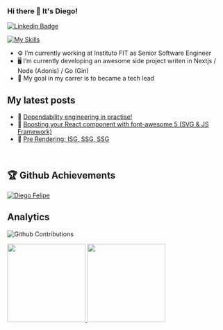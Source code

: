 ### Hi there 👋 It's Diego!
[![Linkedin Badge](https://img.shields.io/badge/-LinkedIn-blue?style=flat-square&logo=Linkedin&logoColor=white&link=https://www.linkedin.com/in/diego-felipe-s-51189147/?locale=en_US)](https://www.linkedin.com/in/diego-felipe-s-51189147/?locale=en_US)

[![My Skills](https://skillicons.dev/icons?i=js,ts,react,nextjs,mongodb,postgresql,nodejs,tailwind,jest)](https://skillicons.dev)



- ⚙️ I’m currently working at Instituto FIT as Senior Software Engineer
- 🖥️ I’m currently developing an awesome side project writen in Nextjs / Node (Adonis) / Go (Gin)
- 🤔 My goal in my carrer is to became a tech lead

## My latest posts

- 📝 [Dependability engineering in practise!](https://www.linkedin.com/feed/update/urn:li:activity:6745056661553090560)<br />
- 📝 [Boosting your React component with font-awesome 5 (SVG & JS Framework)](https://medium.com/@diegofelipe.14/boosting-your-react-component-with-font-awesome-5-svg-js-framework-300e51853685)<br />
- 📝 [Pre Rendering; ISG, SSG, SSG](https://www.linkedin.com/feed/update/urn:li:activity:6968942617719922688/)<br />

<br/>

## 🏆 Github Achievements

<p align="left"> <a href="https://github.com/DiegoFelipe"><img src="https://github-profile-trophy.vercel.app/?username=DiegoFelipe&margin-w=5&theme=radical" alt="Diego Felipe" /></a>


<br/>

## Analytics

![Github Contributions](https://github-readme-streak-stats.herokuapp.com/?user=DiegoFelipe)

<p align="left">
<a href="https://github.com/GuillaumeFalourd">
  <img height="180em" src="https://github-readme-stats.vercel.app/api/?username=DiegoFelipe&count_private=true&show_icons=true"/>
  <img height="180em" src="https://github-readme-stats.vercel.app/api/top-langs/?username=DiegoFelipe&layout=compact&langs_count=8"/>
</a>
</p>


<br/>
